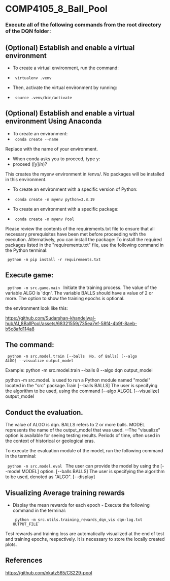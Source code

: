 # COMP4105_8_Ball_Pool

### Execute all of the following commands from the root directory of the DQN folder:

## (Optional) Establish and enable a virtual environment
- To create a virtual environment, run the command:
- <code> virtualenv .venv </code>

- Then, activate the virtual environment by running:
- <code> source .venv/bin/activate </code>

## (Optional) Establish and enable a virtual environment Using Anaconda 
- To create an environment:
- <code> conda create --name <my-env> </code>

Replace <my-env> with the name of your environment.
- When conda asks you to proceed, type y:
- proceed ([y]/n)?

This creates the myenv environment in /envs/. No packages will be installed in this environment.
- To create an environment with a specific version of Python:
- <code> conda create -n myenv python=3.8.19 </code>

- To create an environment with a specific package:
- <code> conda create -n myenv Pool </code>

Please review the contents of the requirements.txt file to ensure that all necessary prerequisites have been met before proceeding with the execution. Alternatively, you can install the package: To install the required packages listed in the "requirements.txt" file, use the following command in the Python terminal:

<code> python -m pip install -r requirements.txt </code>

## Execute game:
<code> python -m src.game.main </code>
Initiate the training process. The value of the variable ALGO is 'dqn'. The variable BALLS should have a value of 2 or more. The option to show the training epochs is optional.

the environment look like this:

https://github.com/Sudarshan-khandelwal-hub/AI_8BallPool/assets/68321559/735ea7ef-58f4-4b9f-8aeb-b5c8afd114a8

## The command:
<code> python -m src.model.train [--balls  No. of Balls] [--algo ALGO] --visualize output_model </code>

Example: python -m src.model.train --balls 8 --algo dqn output_model

python -m src.model. is used to run a Python module named "model" located in the "src" package.Train [--balls BALLS] The user is specifying the algorithm to be used, using the command [--algo ALGO]. [--visualize] output_model

## Conduct the evaluation. 
The value of ALGO is dqn. BALLS refers to 2 or more balls. MODEL represents the name of the output_model that was used. --The "visualize" option is available for seeing testing results. Periods of time, often used in the context of historical or geological eras.

To execute the evaluation module of the model, run the following command in the terminal: 

<code> python -m src.model.eval </code> 
The user can provide the model by using the [--model MODEL] option. [--balls BALLS] The user is specifying the algorithm to be used, denoted as "ALGO". [--display]


## Visualizing Average training rewards

- Display the mean rewards for each epoch - Execute the following command in the terminal:
  
  <code> python -m src.utils.training_rewards_dqn_vis dqn-log.txt OUTPUT_FILE` </code>

Test rewards and training loss are automatically visualized at the end of test and training epochs, respectively. It is necessary to store the locally created plots.

## References
https://github.com/nkatz565/CS229-pool
